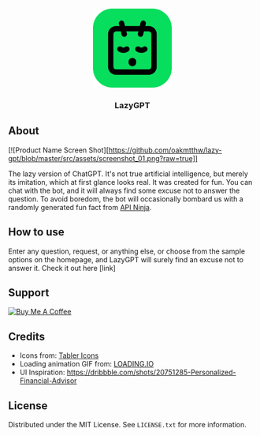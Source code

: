 <!-- PROJECT LOGO -->
<br />
<div align="center">
  <a href="https://github.com/othneildrew/Best-README-Template">
    <img src="https://github.com/oakmtthw/lazy-gpt/blob/master/src/assets/logo-512.png?raw=true" alt="Logo" width="160">
  </a>

  <h3 align="center">LazyGPT</h3>
</div>



## About

[![Product Name Screen Shot][https://github.com/oakmtthw/lazy-gpt/blob/master/src/assets/screenshot_01.png?raw=true]]

The lazy version of ChatGPT. It's not true artificial intelligence, but merely its imitation, which at first glance looks real. It was created for fun. You can chat with the bot, and it will always find some excuse not to answer the question. To avoid boredom, the bot will occasionally bombard us with a randomly generated fun fact from [API Ninja](https://api-ninjas.com/).



## How to use

Enter any question, request, or anything else, or choose from the sample options on the homepage, and LazyGPT will surely find an excuse not to answer it. Check it out here [link]



## Support

<a href="https://www.buymeacoffee.com/oakmtthw" target="_blank"><img src="https://cdn.buymeacoffee.com/buttons/v2/default-yellow.png" alt="Buy Me A Coffee" style="height: 60px !important;width: 217px !important;" ></a>



## Credits

* Icons from: [Tabler Icons](https://tabler.io/icons)
* Loading animation GIF from: [LOADING.IO](https:/loading.io)
* UI Inspiration: https://dribbble.com/shots/20751285-Personalized-Financial-Advisor


## License
Distributed under the MIT License. See `LICENSE.txt` for more information.

